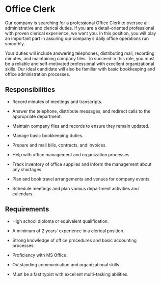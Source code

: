 # Office Clerk

Our company is searching for a professional Office Clerk to oversee all administrative and clerical duties. If you are a detail-oriented professional with proven clerical experience, we want you. In this position, you will play an important part in assuring our company’s daily office operations run smoothly.

Your duties will include answering telephones, distributing mail, recording minutes, and maintaining company files. To succeed in this role, you must be a reliable and self-motivated professional with excellent organizational skills. Our ideal candidate will also be familiar with basic bookkeeping and office administration processes.

## Responsibilities

* Record minutes of meetings and transcripts.

* Answer the telephone, distribute messages, and redirect calls to the appropriate department.

* Maintain company files and records to ensure they remain updated.

* Manage basic bookkeeping duties.

* Prepare and mail bills, contracts, and invoices.

* Help with office management and organization processes.

* Track inventory of office supplies and inform the management about any shortages.

* Plan and book travel arrangements and venues for company events.

* Schedule meetings and plan various department activities and calendars.

## Requirements

* High school diploma or equivalent qualification.

* A minimum of 2 years’ experience in a clerical position.

* Strong knowledge of office procedures and basic accounting processes.

* Proficiency with MS Office.

* Outstanding communication and organizational skills.

* Must be a fast typist with excellent multi-tasking abilities.

